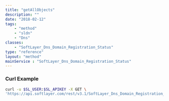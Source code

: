 ```yaml
---
title: "getAllObjects"
description: ""
date: "2018-02-12"
tags:
    - "method"
    - "sldn"
    - "Dns"
classes:
    - "SoftLayer_Dns_Domain_Registration_Status"
type: "reference"
layout: "method"
mainService : "SoftLayer_Dns_Domain_Registration_Status"
---
```


### Curl Example
```bash
curl -u $SL_USER:$SL_APIKEY -X GET \
'https://api.softlayer.com/rest/v3.1/SoftLayer_Dns_Domain_Registration_Status/getAllObjects'
```
